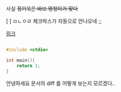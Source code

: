 사실 ~~정기욱은 바보 멍청이가 맞다~~

 [  ] ㅁㄴㅇㄹ
체크박스가 자동으로 안나오네 ;;


[링크](https://github.com/whyjp/obsi/blob/main/%EC%95%88%EB%85%95%ED%95%98%EC%84%B8%EC%9A%94.md)




``` c++

#include <stdio>

int main(){
	return 1;
}

```



안녕하세요 문서의 
diff 를 어떻게 보는지 모르겠다..
